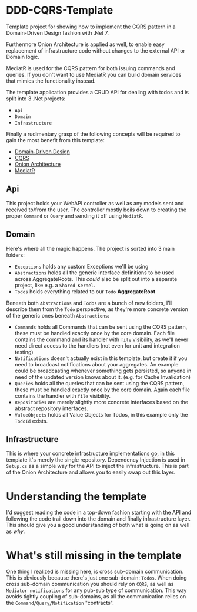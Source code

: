 # DDD-CQRS-Template
Template project for showing how to implement the CQRS pattern in a Domain-Driven Design fashion with .Net 7.

Furthermore Onion Architecture is applied as well, to enable easy replacement of infrastructure code without changes to the external API or Domain logic.

MediatR is used for the CQRS pattern for both issuing commands and queries.
If you don't want to use MediatR you can build domain services that mimics the functionality instead.

The template application provides a CRUD API for dealing with todos and is split into 3 .Net projects:

- `Api`
- `Domain`
- `Infrastructure`

Finally a rudimentary grasp of the following concepts will be required to gain the most benefit from this template:
- [Domain-Driven Design](https://en.wikipedia.org/wiki/Domain-driven_design)
- [CQRS](https://en.wikipedia.org/wiki/Command%E2%80%93query_separation)
- [Onion Architecture](https://en.everybodywiki.com/Onion_Architecture)
- [MediatR](https://github.com/jbogard/MediatR/wiki)

## Api

This project holds your WebAPI controller as well as any models sent and received to/from the user.
The controller mostly boils down to creating the proper `Command` or `Query` and sending it off using `MediatR`.

## Domain
Here's where all the magic happens. The project is sorted into 3 main folders:
- `Exceptions` holds any custom Exceptions we'll be using
- `Abstractions` holds all the generic interface definitions to be used across AggregateRoots. This *could* also be split out into a separate project, like e.g. a `Shared Kernel`.
- `Todos` holds everything related to our `Todo` **AggregateRoot**

Beneath both `Abstractions` and `Todos` are a bunch of new folders, I'll describe them from the `Todo` perspective, as they're more concrete version of the generic ones beneath `Abstractions`:
- `Commands` holds all Commands that can be sent using the CQRS pattern, these must be handled exactly once by the core domain. Each file contains the command and its handler with `file` visibility, as we'll never need direct access to the handlers (not even for unit and integration testing)
- `Notifications` doesn't actually exist in this template, but create it if you need to broadcast notifications about your aggregates. An example could be broadcasting whenever something gets persisted, so anyone in need of the updated version knows about it. (e.g. for Cache Invalidation)
- `Queries` holds all the queries that can be sent using the CQRS pattern, these must be handled exactly once by the core domain. Again each file contains the handler with `file` visibility.
- `Repositories` are merely slightly more concrete interfaces based on the abstract repository interfaces.
- `ValueObjects` holds all Value Objects for Todos, in this example only the `TodoId` exists.

## Infrastructure
This is where your concrete infrastructure implementations go, in this template it's merely the single repository. Dependency Injection is used in `Setup.cs` as a simple way for the API to inject the infrastructure. This is part of the Onion Architecture and allows you to easily swap out this layer.


# Understanding the template
I'd suggest reading the code in a top-down fashion starting with the API and following the code trail down into the domain and finally infrastructure layer. This should give you a good understanding of both what is going on as well as _why_.

# What's still missing in the template
One thing I realized is missing here, is cross sub-domain communication. This is obviously because there's just one sub-domain: `Todos`.
When doing cross sub-domain communication you should rely on `CQRS`, as well as `Mediator notifications` for any pub-sub type of communication. This way avoids tightly coupling of sub-domains, as all the communication relies on the `Command/Query/Notification` "contracts".
